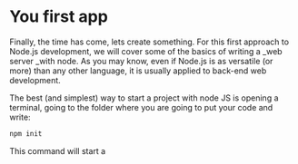 # You first app

Finally, the time has come, lets create something. For this first approach to Node.js development, we will cover some of the basics of writing a _web server _with node. As you may know, even if Node.js is as versatile \(or more\) than any other language, it is usually applied to back-end web development.

The best \(and simplest\) way to start a project with node JS is opening a terminal, going to the folder where you are going to put your code and write:

```bash
npm init
```

This command will start a 



